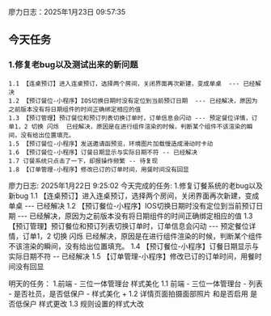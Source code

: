 廖力日志：2025年1月23日 09:57:35
## 今天任务
### 1.修复老bug以及测试出来的新问题
	1.1 【连桌预订】进入连桌预订，选择两个房间，关闭界面再次新建，变成单桌  --- 已经解决
	1.2 【预订餐位-小程序】IOS切换日期时没有定位到当前预订日期  --- 已经解决，原因为之前版本没有将日期组件的时间正确绑定相应的值
	1.3 【预订管理】预订餐位和预订列表切换订单时，订单信息会闪动 --- 预定餐位详情，订单1，2 切换 闪烁  已经解决，原因是在进行组件渲染的时候，判断某个组件不该渲染的瞬间，没有给出位置填充。
	1.5 【预订餐位-小程序】发送邀请函预览，环境图片加载慢造成滑动时卡动
	1.6 【预订餐位-小程序】订餐日期显示与实际日期不符 -- 已经解决 
	1.7 订餐系统只点击了一下，却报操作频繁 -- 待复现
	1.8 【订单管理-小程序】修改已订的订单时间，用餐时间没有回显




廖力日志: 2025年1月22日 9:25:02
今天完成的任务:
1.修复订餐系统的老bug以及新bug
	1.1 【连桌预订】进入连桌预订，选择两个房间，关闭界面再次新建，变成单桌  --- 已经解决
	1.2 【预订餐位-小程序】IOS切换日期时没有定位到当前预订日期  --- 已经解决，原因为之前版本没有将日期组件的时间正确绑定相应的值
	1.3 【预订管理】预订餐位和预订列表切换订单时，订单信息会闪动 --- 预定餐位详情，订单1，2 切换 闪烁  已经解决，原因是在进行组件渲染的时候，判断某个组件不该渲染的瞬间，没有给出位置填充。
	1.4 【预订餐位-小程序】订餐日期显示与实际日期不符 -- 已经解决 
	1.5 【订单管理-小程序】修改已订的订单时间，用餐时间没有回显

明天的任务：
1.前端 - 三位一体管理台 样式美化
	1.1 前端 - 三位一体管理台 - 列表 - 是否社员，是否低保户 - 样式美化 +
	1.2 详情页面拍摄面部照片 和是否启用 是否低保户 样式更改
	1.3 规则设置的样式大改 



